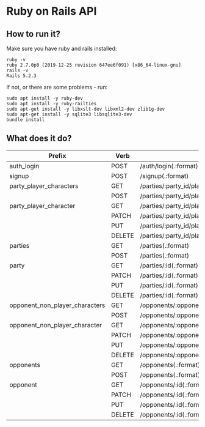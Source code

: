 # Ruby on Rails API

## How to run it?
Make sure you have ruby and rails installed:
```
ruby -v
ruby 2.7.0p0 (2019-12-25 revision 647ee6f091) [x86_64-linux-gnu]
rails -v
Rails 5.2.3
```
If not, or there are some problems - run:
```
sudo apt install -y ruby-dev
sudo apt install -y ruby-railties
sudo apt-get install -y libxslt-dev libxml2-dev zlib1g-dev 
sudo apt-get install -y sqlite3 libsqlite3-dev
bundle install
```

## What does it do?
|                               Prefix| Verb  | URI Pattern                                                    | Controller#Action  |
|-------------------------------------|-------|----------------------------------------------------------------|------------------------------|
|                           auth_login| POST  | /auth/login(.:format)                                          | authentication#authenticate |
|                               signup| POST  | /signup(.:format)                                              | users#create |
|              party_player_characters| GET   | /parties/:party_id/player_characters(.:format)                 | player_characters#index |
|                                     | POST  | /parties/:party_id/player_characters(.:format)                 | player_characters#create |
|               party_player_character| GET   | /parties/:party_id/player_characters/:id(.:format)             | player_characters#show |
|                                     | PATCH | /parties/:party_id/player_characters/:id(.:format)             | player_characters#update |
|                                     | PUT   | /parties/:party_id/player_characters/:id(.:format)             | player_characters#update |
|                                     | DELETE| /parties/:party_id/player_characters/:id(.:format)             | player_characters#destroy |
|                              parties| GET   | /parties(.:format)                                             | parties#index |
|                                     | POST  | /parties(.:format)                                             | parties#create |
|                                party| GET   | /parties/:id(.:format)                                         | parties#show |
|                                     | PATCH | /parties/:id(.:format)                                         | parties#update |
|                                     | PUT   | /parties/:id(.:format)                                         | parties#update |
|                                     | DELETE| /parties/:id(.:format)                                         | parties#destroy |
|       opponent_non_player_characters| GET   | /opponents/:opponent_id/non_player_characters(.:format)        | non_player_characters#index |
|                                     | POST  | /opponents/:opponent_id/non_player_characters(.:format)        | non_player_characters#create |
|        opponent_non_player_character| GET   | /opponents/:opponent_id/non_player_characters/:id(.:format)    | non_player_characters#show |
|                                     | PATCH | /opponents/:opponent_id/non_player_characters/:id(.:format)    | non_player_characters#update |
|                                     | PUT   | /opponents/:opponent_id/non_player_characters/:id(.:format)    | non_player_characters#update |
|                                     | DELETE| /opponents/:opponent_id/non_player_characters/:id(.:format)    | non_player_characters#destroy |
|                            opponents| GET   | /opponents(.:format)                                           | opponents#index |
|                                     | POST  | /opponents(.:format)                                           | opponents#create |
|                             opponent| GET   | /opponents/:id(.:format)                                       | opponents#show |
|                                     | PATCH | /opponents/:id(.:format)                                       | opponents#update |
|                                     | PUT   | /opponents/:id(.:format)                                       | opponents#update |
|                                     | DELETE| /opponents/:id(.:format)                                       | opponents#destroy |
